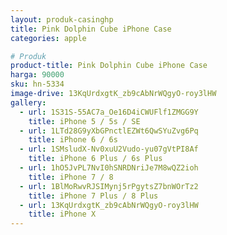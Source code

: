 ```yaml
---
layout: produk-casinghp
title: Pink Dolphin Cube iPhone Case
categories: apple

# Produk
product-title: Pink Dolphin Cube iPhone Case
harga: 90000
sku: hn-5334
image-drive: 13KqUrdxgtK_zb9cAbNrWQgyO-roy3lHW
gallery:
  - url: 1S31S-55AC7a_Oe16D4iCWUFlf1ZMGG9Y
    title: iPhone 5 / 5s / SE
  - url: 1LTd28G9yXbGPnctlEZWt6QwSYuZvg6Pq
    title: iPhone 6 / 6s
  - url: 1SMsludX-Nv0xuU2Vudo-yu07gVtPI8Af
    title: iPhone 6 Plus / 6s Plus
  - url: 1hO5JvPL7NvI0hSNRDNriJe7M8wQZ2ioh
    title: iPhone 7 / 8
  - url: 1BlMoRwvRJSIMynj5rPgytsZ7bnWOrTz2
    title: iPhone 7 Plus / 8 Plus
  - url: 13KqUrdxgtK_zb9cAbNrWQgyO-roy3lHW
    title: iPhone X
---
```

